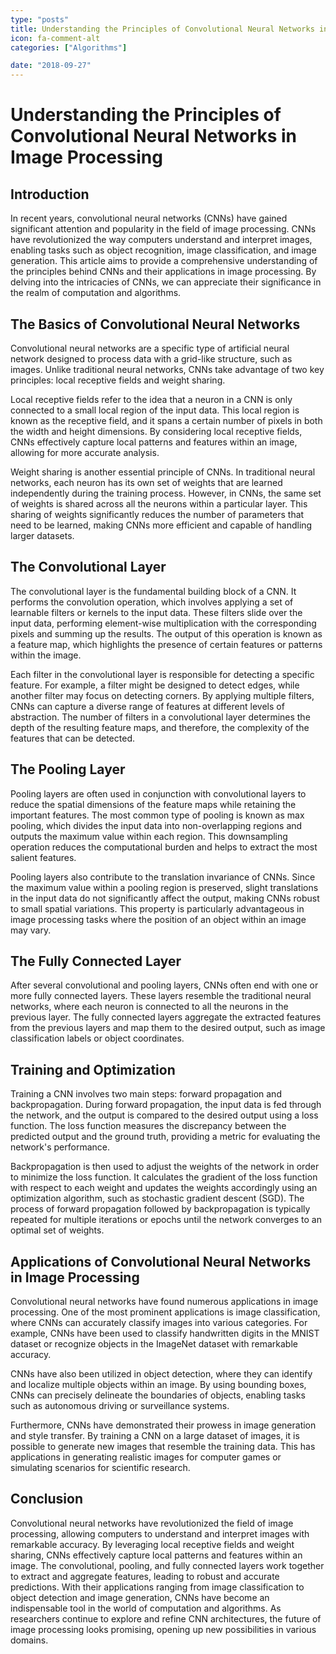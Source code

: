 ```yaml
---
type: "posts"
title: Understanding the Principles of Convolutional Neural Networks in Image Processing
icon: fa-comment-alt
categories: ["Algorithms"]

date: "2018-09-27"
---
```




# Understanding the Principles of Convolutional Neural Networks in Image Processing

## Introduction

In recent years, convolutional neural networks (CNNs) have gained significant attention and popularity in the field of image processing. CNNs have revolutionized the way computers understand and interpret images, enabling tasks such as object recognition, image classification, and image generation. This article aims to provide a comprehensive understanding of the principles behind CNNs and their applications in image processing. By delving into the intricacies of CNNs, we can appreciate their significance in the realm of computation and algorithms.

## The Basics of Convolutional Neural Networks

Convolutional neural networks are a specific type of artificial neural network designed to process data with a grid-like structure, such as images. Unlike traditional neural networks, CNNs take advantage of two key principles: local receptive fields and weight sharing.

Local receptive fields refer to the idea that a neuron in a CNN is only connected to a small local region of the input data. This local region is known as the receptive field, and it spans a certain number of pixels in both the width and height dimensions. By considering local receptive fields, CNNs effectively capture local patterns and features within an image, allowing for more accurate analysis.

Weight sharing is another essential principle of CNNs. In traditional neural networks, each neuron has its own set of weights that are learned independently during the training process. However, in CNNs, the same set of weights is shared across all the neurons within a particular layer. This sharing of weights significantly reduces the number of parameters that need to be learned, making CNNs more efficient and capable of handling larger datasets.

## The Convolutional Layer

The convolutional layer is the fundamental building block of a CNN. It performs the convolution operation, which involves applying a set of learnable filters or kernels to the input data. These filters slide over the input data, performing element-wise multiplication with the corresponding pixels and summing up the results. The output of this operation is known as a feature map, which highlights the presence of certain features or patterns within the image.

Each filter in the convolutional layer is responsible for detecting a specific feature. For example, a filter might be designed to detect edges, while another filter may focus on detecting corners. By applying multiple filters, CNNs can capture a diverse range of features at different levels of abstraction. The number of filters in a convolutional layer determines the depth of the resulting feature maps, and therefore, the complexity of the features that can be detected.

## The Pooling Layer

Pooling layers are often used in conjunction with convolutional layers to reduce the spatial dimensions of the feature maps while retaining the important features. The most common type of pooling is known as max pooling, which divides the input data into non-overlapping regions and outputs the maximum value within each region. This downsampling operation reduces the computational burden and helps to extract the most salient features.

Pooling layers also contribute to the translation invariance of CNNs. Since the maximum value within a pooling region is preserved, slight translations in the input data do not significantly affect the output, making CNNs robust to small spatial variations. This property is particularly advantageous in image processing tasks where the position of an object within an image may vary.

## The Fully Connected Layer

After several convolutional and pooling layers, CNNs often end with one or more fully connected layers. These layers resemble the traditional neural networks, where each neuron is connected to all the neurons in the previous layer. The fully connected layers aggregate the extracted features from the previous layers and map them to the desired output, such as image classification labels or object coordinates.

## Training and Optimization

Training a CNN involves two main steps: forward propagation and backpropagation. During forward propagation, the input data is fed through the network, and the output is compared to the desired output using a loss function. The loss function measures the discrepancy between the predicted output and the ground truth, providing a metric for evaluating the network's performance.

Backpropagation is then used to adjust the weights of the network in order to minimize the loss function. It calculates the gradient of the loss function with respect to each weight and updates the weights accordingly using an optimization algorithm, such as stochastic gradient descent (SGD). The process of forward propagation followed by backpropagation is typically repeated for multiple iterations or epochs until the network converges to an optimal set of weights.

## Applications of Convolutional Neural Networks in Image Processing

Convolutional neural networks have found numerous applications in image processing. One of the most prominent applications is image classification, where CNNs can accurately classify images into various categories. For example, CNNs have been used to classify handwritten digits in the MNIST dataset or recognize objects in the ImageNet dataset with remarkable accuracy.

CNNs have also been utilized in object detection, where they can identify and localize multiple objects within an image. By using bounding boxes, CNNs can precisely delineate the boundaries of objects, enabling tasks such as autonomous driving or surveillance systems.

Furthermore, CNNs have demonstrated their prowess in image generation and style transfer. By training a CNN on a large dataset of images, it is possible to generate new images that resemble the training data. This has applications in generating realistic images for computer games or simulating scenarios for scientific research.

## Conclusion

Convolutional neural networks have revolutionized the field of image processing, allowing computers to understand and interpret images with remarkable accuracy. By leveraging local receptive fields and weight sharing, CNNs effectively capture local patterns and features within an image. The convolutional, pooling, and fully connected layers work together to extract and aggregate features, leading to robust and accurate predictions. With their applications ranging from image classification to object detection and image generation, CNNs have become an indispensable tool in the world of computation and algorithms. As researchers continue to explore and refine CNN architectures, the future of image processing looks promising, opening up new possibilities in various domains.